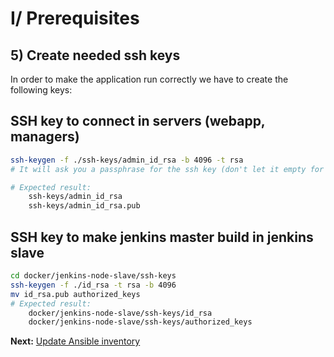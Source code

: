 # I/ Prerequisites
## 5) Create needed ssh keys

In order to make the application run correctly we have to create the following keys:

## SSH key to connect in servers (webapp, managers)

```bash
ssh-keygen -f ./ssh-keys/admin_id_rsa -b 4096 -t rsa
# It will ask you a passphrase for the ssh key (don't let it empty for more safety)

# Expected result:
    ssh-keys/admin_id_rsa
    ssh-keys/admin_id_rsa.pub
```
    
## SSH key to make jenkins master build in jenkins slave 

```bash
cd docker/jenkins-node-slave/ssh-keys
ssh-keygen -f ./id_rsa -t rsa -b 4096
mv id_rsa.pub authorized_keys
# Expected result:
    docker/jenkins-node-slave/ssh-keys/id_rsa
    docker/jenkins-node-slave/ssh-keys/authorized_keys
```

<b>Next:</b> [Update Ansible inventory](update-ansible-inventory.md)